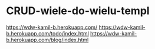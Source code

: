 # CRUD-wiele-do-wielu-templ
https://wdw-kamil-b.herokuapp.com/
https://wdw-kamil-b.herokuapp.com/todo/index.html
https://wdw-kamil-b.herokuapp.com/blog/index.html

